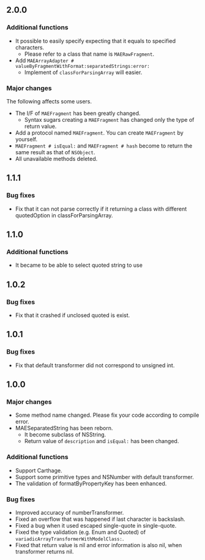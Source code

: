 ## 2.0.0

### Additional functions

- It possible to easily specify expecting that it equals to specified characters.
  - Please refer to a class that name is `MAERawFragment`.
- Add `MAEArrayAdapter # valueByFragmentWithFormat:separatedStrings:error:`
  - Implement of `classForParsingArray` will easier.

### Major changes

The following affects some users.

- The I/F of `MAEFragment` has been greatly changed.
  - Syntax sugars creating a `MAEFragment` has changed only the type of return value.
- Add a protocol named `MAEFragment`. You can create `MAEFragment` by yourself.
- `MAEFragment # isEqual:` and `MAEFragment # hash` become to return the same result as that of `NSObject`.
- All unavailable methods deleted.

## 1.1.1

### Bug fixes

- Fix that it can not parse correctly if it returning a class with different quotedOption in classForParsingArray.

## 1.1.0

### Additional functions

- It became to be able to select quoted string to use

## 1.0.2

### Bug fixes

- Fix that it crashed if unclosed quoted is exist.

## 1.0.1

### Bug fixes

- Fix that default transformer did not correspond to unsigned int.

## 1.0.0

### Major changes

- Some method name changed. Please fix your code according to compile error.
- MAESeparatedString has been reborn.
  - It become subclass of NSString.
  - Return value of `description` and `isEqual:` has been changed.

### Additional functions

- Support Carthage.
- Support some primitive types and NSNumber with default transformer.
- The validation of formatByPropertyKey has been enhanced.

### Bug fixes

- Improved accuracy of numberTransformer.
- Fixed an overflow that was happened if last character is backslash.
- Fixed a bug when it used escaped single-quote in single-quote.
- Fixed the type validation (e.g. Enum and Quoted) of `variadicArrayTransformerWithModelClass:`.
- Fixed that return value is nil and error information is also nil, when transformer returns nil.
